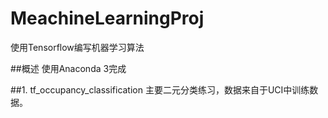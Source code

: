 # MeachineLearningProj
使用Tensorflow编写机器学习算法

##概述
使用Anaconda 3完成

##1. tf_occupancy_classification
主要二元分类练习，数据来自于UCI中训练数据。